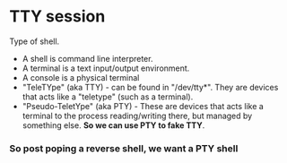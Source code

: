 # TTY session

Type of shell.

* A shell is command line interpreter.
* A terminal is a text input/output environment.
* A console is a physical terminal
* "TeleTYpe" \(aka TTY\) - can be found in "/dev/tty\*". They are devices that acts like a "teletype" \(such as a terminal\).
* "Pseudo-TeletYpe" \(aka PTY\) - These are devices that acts like a terminal to the process reading/writing there, but managed by something else. **So we can use PTY to fake TTY**.

### So post poping a reverse shell, we want a PTY shell

